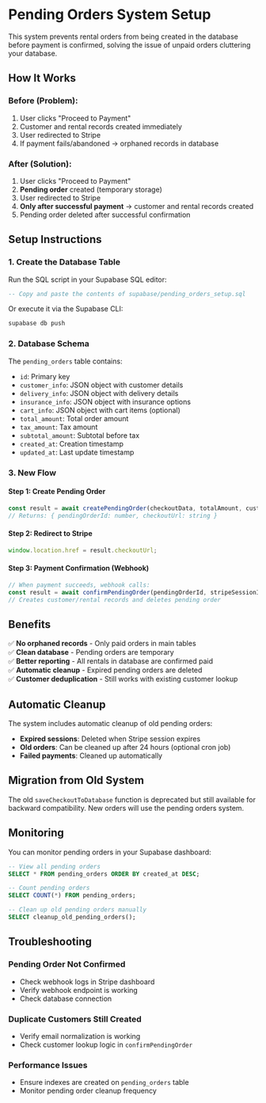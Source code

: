 # Pending Orders System Setup

This system prevents rental orders from being created in the database before payment is confirmed, solving the issue of unpaid orders cluttering your database.

## How It Works

### **Before (Problem):**
1. User clicks "Proceed to Payment"
2. Customer and rental records created immediately
3. User redirected to Stripe
4. If payment fails/abandoned → orphaned records in database

### **After (Solution):**
1. User clicks "Proceed to Payment"
2. **Pending order** created (temporary storage)
3. User redirected to Stripe
4. **Only after successful payment** → customer and rental records created
5. Pending order deleted after successful confirmation

## Setup Instructions

### 1. Create the Database Table

Run the SQL script in your Supabase SQL editor:

```sql
-- Copy and paste the contents of supabase/pending_orders_setup.sql
```

Or execute it via the Supabase CLI:

```bash
supabase db push
```

### 2. Database Schema

The `pending_orders` table contains:

- `id`: Primary key
- `customer_info`: JSON object with customer details
- `delivery_info`: JSON object with delivery details
- `insurance_info`: JSON object with insurance options
- `cart_info`: JSON object with cart items (optional)
- `total_amount`: Total order amount
- `tax_amount`: Tax amount
- `subtotal_amount`: Subtotal before tax
- `created_at`: Creation timestamp
- `updated_at`: Last update timestamp

### 3. New Flow

#### **Step 1: Create Pending Order**
```typescript
const result = await createPendingOrder(checkoutData, totalAmount, customerAddress);
// Returns: { pendingOrderId: number, checkoutUrl: string }
```

#### **Step 2: Redirect to Stripe**
```typescript
window.location.href = result.checkoutUrl;
```

#### **Step 3: Payment Confirmation (Webhook)**
```typescript
// When payment succeeds, webhook calls:
const result = await confirmPendingOrder(pendingOrderId, stripeSessionId);
// Creates customer/rental records and deletes pending order
```

## Benefits

✅ **No orphaned records** - Only paid orders in main tables  
✅ **Clean database** - Pending orders are temporary  
✅ **Better reporting** - All rentals in database are confirmed paid  
✅ **Automatic cleanup** - Expired pending orders are deleted  
✅ **Customer deduplication** - Still works with existing customer lookup  

## Automatic Cleanup

The system includes automatic cleanup of old pending orders:

- **Expired sessions**: Deleted when Stripe session expires
- **Old orders**: Can be cleaned up after 24 hours (optional cron job)
- **Failed payments**: Cleaned up automatically

## Migration from Old System

The old `saveCheckoutToDatabase` function is deprecated but still available for backward compatibility. New orders will use the pending orders system.

## Monitoring

You can monitor pending orders in your Supabase dashboard:

```sql
-- View all pending orders
SELECT * FROM pending_orders ORDER BY created_at DESC;

-- Count pending orders
SELECT COUNT(*) FROM pending_orders;

-- Clean up old pending orders manually
SELECT cleanup_old_pending_orders();
```

## Troubleshooting

### **Pending Order Not Confirmed**
- Check webhook logs in Stripe dashboard
- Verify webhook endpoint is working
- Check database connection

### **Duplicate Customers Still Created**
- Verify email normalization is working
- Check customer lookup logic in `confirmPendingOrder`

### **Performance Issues**
- Ensure indexes are created on `pending_orders` table
- Monitor pending order cleanup frequency 